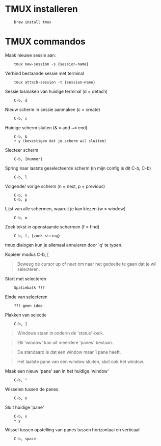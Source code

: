 # TMUX installeren

		brew install tmux

# TMUX commandos

Maak nieuwe sessie aan:

		tmux new-session -s {session-name}

Verbind bestaande sessie met terminal

		tmux attach-session -t {session-name}

Sessie losmaken van huidige terminal (d = detach)

		C-b, d

Nieuw scherm in sessie aanmaken (c = create)

		C-b, c

Huidige scherm sluiten (& = and ~= end)

		C-b, &
		+ y (bevestigen dat je scherm wil sluiten)

Slecteer scherm

		C-b, {nummer}

Spring naar laatsts geselecteerde scherm (in mijn config is dit C-b, C-b)

		C-b, l

Volgende/ vorige scherm (n = next, p = previous)

		C-b, n
		C-b, p

Lijst van alle schermen, waaruit je kan kiezen (w = window)

		C-b, w

Zoek tekst in openstaande schermen (f = find)

		C-b, f, {zoek string}

tmux dialogen kun je allemaal annuleren door 'q' te typen.

Kopieer modus
		C-b, [

> Beweeg de cursor up of neer om naar het gedeelte te gaan dat je wil selecteren.

Start met selecteren

		Spatiebalk ???

Einde van selecteren

		??? geen idee

Plakken van selectie

		C-b, ]

> Windows staan in onderin de 'status'-balk.

> Elk 'window' kan uit meerdere 'panes' bestaan.

> De standaard is dat een window maar 1 pane heeft.

> Het laatste pane van een window sluiten, sluit ook het window.

Maak een nieuw 'pane' aan in het huidige 'window'

		C-b, "

Wisselen tussen de panes

		C-b, o

Sluit huidige 'pane'

		C-b, x
		+ y

Wissel tussen opstelling van panes tussen horizontaal en verticaal

		C-b, space

